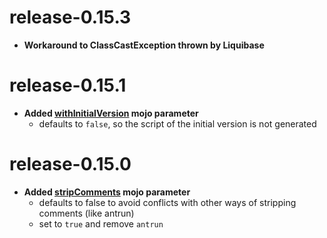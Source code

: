 
# release-0.15.3

* **Workaround to ClassCastException thrown by Liquibase**

# release-0.15.1

* **Added [withInitialVersion](README.md#withInitialVersion) mojo parameter**
  * defaults to `false`, so the script of the initial version is not generated

# release-0.15.0

* **Added [stripComments](README.md#stripComments) mojo parameter**
  * defaults to false to avoid conflicts with other ways of stripping comments (like antrun)
  * set to `true` and remove `antrun`
